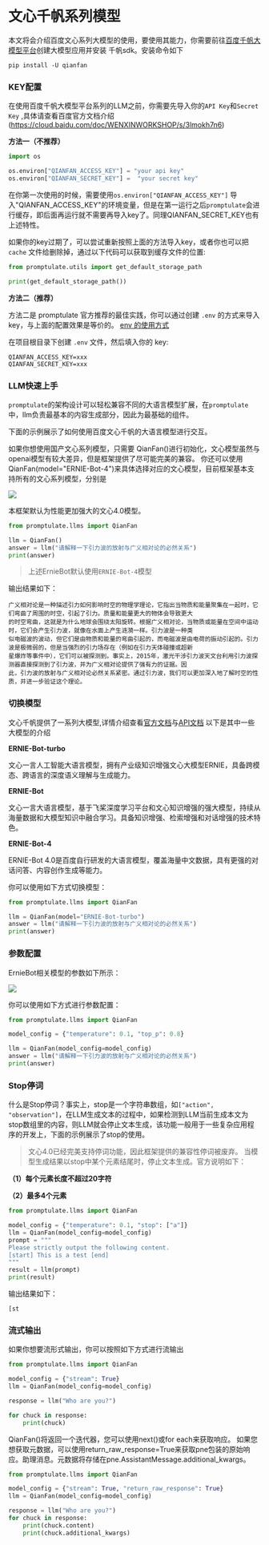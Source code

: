 # 文心千帆系列模型

本文将会介绍百度文心系列大模型的使用，要使用其能力，你需要前往[百度千帆大模型平台](https://console.bce.baidu.com/qianfan/ais/console/applicationConsole/application)创建大模型应用并安装
千帆sdk。安装命令如下

```shell script
pip install -U qianfan
```

### KEY配置

在使用百度千帆大模型平台系列的LLM之前，你需要先导入你的`API Key`和`Secret Key` ,具体请查看百度官方文档介绍(https://cloud.baidu.com/doc/WENXINWORKSHOP/s/3lmokh7n6)

**方法一（不推荐）**

```python
import os

os.environ["QIANFAN_ACCESS_KEY"] = "your api key"
os.environ["QIANFAN_SECRET_KEY"] =  "your secret key"
```

在你第一次使用的时候，需要使用`os.environ["QIANFAN_ACCESS_KEY"]` 导入"QIANFAN_ACCESS_KEY"的环境变量，但是在第一运行之后`promptulate`会进行缓存，即后面再运行就不需要再导入key了。同理QIANFAN_SECRET_KEY也有上述特性。

如果你的key过期了，可以尝试重新按照上面的方法导入key，或者你也可以把 `cache` 文件给删除掉，通过以下代码可以获取到缓存文件的位置:

```python
from promptulate.utils import get_default_storage_path

print(get_default_storage_path())
```

**方法二（推荐）**

方法二是 promptulate 官方推荐的最佳实践，你可以通过创建 `.env` 的方式来导入 key，与上面的配置效果是等价的。 [env 的使用方式](https://github.com/theskumar/python-dotenv)

在项目根目录下创建 `.env` 文件，然后填入你的 key:

```text
QIANFAN_ACCESS_KEY=xxx
QIANFAN_SECRET_KEY=xxx
```

### LLM快速上手

`promptulate`的架构设计可以轻松兼容不同的大语言模型扩展，在`promptulate`中，llm负责最基本的内容生成部分，因此为最基础的组件。

下面的示例展示了如何使用百度文心千帆的大语言模型进行交互。

如果你想使用国产文心系列模型，只需要 QianFan()进行初始化，文心模型虽然与openai模型有较大差异，但是框架提供了尽可能完美的兼容。
你还可以使用QianFan(model="ERNIE-Bot-4")来具体选择对应的文心模型，目前框架基本支持所有的文心系列模型，分别是

![](../../images/qianfan_model.png)

本框架默认为性能更加强大的文心4.0模型。


```python
from promptulate.llms import QianFan

llm = QianFan() 
answer = llm("请解释一下引力波的放射与广义相对论的必然关系")
print(answer)

```

> 上述ErnieBot默认使用`ERNIE-Bot-4`模型

输出结果如下：

```text
广义相对论是一种描述引力如何影响时空的物理学理论，它指出当物质和能量聚集在一起时，它们弯曲了周围的时空，引起了引力。质量和能量更大的物体会导致更大
的时空弯曲，这就是为什么地球会围绕太阳旋转。根据广义相对论，当物质或能量在空间中运动时，它们会产生引力波，就像在水面上产生涟漪一样。引力波是一种类
似电磁波的波动，但它们是由物质和能量的弯曲引起的，而电磁波是由电荷的振动引起的。引力波是极微弱的，但是当强烈的引力场存在（例如在引力天体碰撞或超新
星爆炸等事件中），它们可以被探测到。事实上，2015年，激光干涉引力波天文台利用引力波探测器直接探测到了引力波，并为广义相对论提供了强有力的证据。因
此，引力波的放射与广义相对论必然关系紧密。通过引力波，我们可以更加深入地了解时空的性质，并进一步验证这个理论。
```

### 切换模型

文心千帆提供了一系列大模型,详情介绍查看[官方文档](https://cloud.baidu.com/doc/WENXINWORKSHOP/s/Jlfmc9dit)与[API文档](https://cloud.baidu.com/doc/WENXINWORKSHOP/s/Nlks5zkzu)
以下是其中一些大模型的介绍

**ERNIE-Bot-turbo**

文心一言人工智能大语言模型，拥有产业级知识增强文心大模型ERNIE，具备跨模态、跨语言的深度语义理解与生成能力。

**ERNIE-Bot**

文心一言大语言模型，基于飞桨深度学习平台和文心知识增强的强大模型，持续从海量数据和大模型知识中融合学习。具备知识增强、检索增强和对话增强的技术特色。

**ERNIE-Bot-4**

ERNIE-Bot 4.0是百度自行研发的大语言模型，覆盖海量中文数据，具有更强的对话问答、内容创作生成等能力。

你可以使用如下方式切换模型：

```python
from promptulate.llms import QianFan

llm = QianFan(model="ERNIE-Bot-turbo") 
answer = llm("请解释一下引力波的放射与广义相对论的必然关系")
print(answer)
```

### 参数配置

ErnieBot相关模型的参数如下所示：

![](../../images/erniebot_param_1.png)

你可以使用如下方式进行参数配置：

```python
from promptulate.llms import QianFan

model_config = {"temperature": 0.1, "top_p": 0.8}

llm = QianFan(model_config=model_config) 
answer = llm("请解释一下引力波的放射与广义相对论的必然关系")
print(answer)
```

### Stop停词

什么是Stop停词？事实上，stop是一个字符串数组，如`["action", "observation"]`，在LLM生成文本的过程中，如果检测到LLM当前生成本文为stop数组里的内容，则LLM就会停止文本生成，该功能一般用于一些复杂应用程序的开发上，下面的示例展示了stop的使用。

> 文心4.0已经完美支持停词功能，因此框架提供的兼容性停词被废弃。
> 当模型生成结果以stop中某个元素结尾时，停止文本生成。官方说明如下：

**（1）每个元素长度不超过20字符**

**（2）最多4个元素**

```python
from promptulate.llms import QianFan

model_config = {"temperature": 0.1, "stop": ["a"]}
llm = QianFan(model_config=model_config)
prompt = """
Please strictly output the following content.
[start] This is a test [end]
"""
result = llm(prompt)
print(result)
```

输出结果如下：

```text
[st
```

### 流式输出

如果你想要流形式输出，你可以按照如下方式进行流输出

```python
from promptulate.llms import QianFan

model_config = {"stream": True}
llm = QianFan(model_config=model_config)

response = llm("Who are you?")

for chuck in response:
    print(chuck)
```

QianFan()将返回一个迭代器，您可以使用next()或for each来获取响应。
如果您想获取元数据，可以使用return_raw_response=True来获取pne包装的原始响应。助理消息。元数据将存储在pne.AssistantMessage.additional_kwargs。

```python
from promptulate.llms import QianFan

model_config = {"stream": True, "return_raw_response": True}
llm = QianFan(model_config=model_config)

response = llm("Who are you?")
for chuck in response:
    print(chuck.content)
    print(chuck.additional_kwargs)
```
